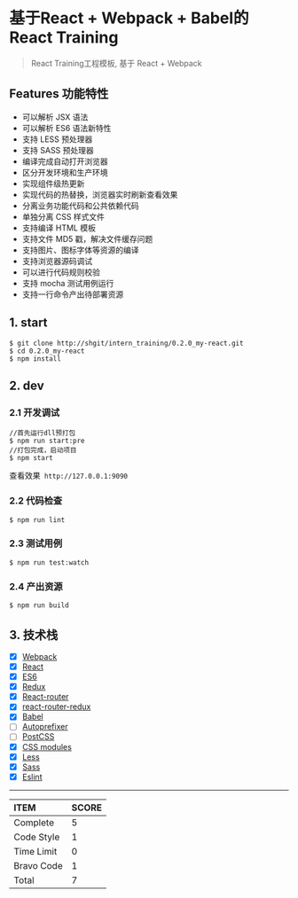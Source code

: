 # 基于React + Webpack + Babel的React Training

> React Training工程模板, 基于 React + Webpack

## Features 功能特性

- 可以解析 JSX 语法
- 可以解析 ES6 语法新特性
- 支持 LESS 预处理器
- 支持 SASS 预处理器
- 编译完成自动打开浏览器
- 区分开发环境和生产环境
- 实现组件级热更新
- 实现代码的热替换，浏览器实时刷新查看效果
- 分离业务功能代码和公共依赖代码
- 单独分离 CSS 样式文件
- 支持编译 HTML 模板
- 支持文件 MD5 戳，解决文件缓存问题
- 支持图片、图标字体等资源的编译
- 支持浏览器源码调试
- 可以进行代码规则校验
- 支持 mocha 测试用例运行
- 支持一行命令产出待部署资源

## 1. start

```
$ git clone http://shgit/intern_training/0.2.0_my-react.git
$ cd 0.2.0_my-react
$ npm install
```
## 2. dev
### 2.1 开发调试
```
//首先运行dll预打包
$ npm run start:pre
//打包完成，启动项目
$ npm start
```

查看效果` http://127.0.0.1:9090`

### 2.2 代码检查
```
$ npm run lint
```

### 2.3 测试用例
```
$ npm run test:watch
```

### 2.4 产出资源
```
$ npm run build
```

## 3. 技术栈

- [x] [Webpack](https://webpack.github.io)
- [x] [React](https://facebook.github.io/react/)
- [x] [ES6](http://es6.ruanyifeng.com/)
- [x] [Redux](https://github.com/rackt/redux)
- [x] [React-router](https://github.com/rackt/react-router-redux)
- [x] [react-router-redux](https://github.com/reactjs/react-router-redux)
- [x] [Babel](https://babeljs.io/)
- [ ] [Autoprefixer](https://github.com/postcss/autoprefixer)
- [ ] [PostCSS](https://github.com/postcss/postcss)
- [x] [CSS modules](https://github.com/outpunk/postcss-modules)
- [x] [Less](https://github.com/less/less.js)
- [x] [Sass](https://github.com/sass/node-sass)
- [x] [Eslint](https://github.com/eslint/eslint)

___

| ITEM | SCORE |
| :--- | :---- |
| Complete | 5 |
| Code Style | 1 |
| Time Limit | 0 |
| Bravo Code | 1 |
| Total | 7 |